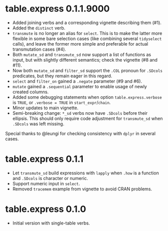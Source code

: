 # table.express 0.1.1.9000

- Added joining verbs and a corresponding vignette describing them (#1).
- Added the `distinct` verb.
- `transmute` is no longer an alias for `select`. This is to make the latter more flexible in some
  bare selection cases (like combining several `tidyselect` calls), and leave the former more simple
  and preferable for actual transmutation cases (#4).
- Both `mutate_sd` and `transmute_sd` now support a list of functions as input, but with slightly
  different semantics; check the vignette (#8 and #11).
- Now both `mutate_sd` and `filter_sd` support the `.COL` pronoun for `.SDcols` predicates, but they
  remain eager in this regard.
- `select` and `filter_on` gained a `.negate` parameter (#9 and #6).
- `mutate` gained a `.sequential` parameter to enable usage of newly created columns.
- Added some debugging statements when option `table.express.verbose` is `TRUE`, or
  `.verbose = TRUE` in `start_expr`/`chain`.
- Minor updates to main vignette.
- Semi-breaking change: `*_sd` verbs now have `.SDcols` before their ellipsis. This should only
  require code adjustment for `transmute_sd` when `.SDcols` was left missing.

Special thanks to @leungi for checking consistency with `dplyr` in several cases.

# table.express 0.1.1

- Let `transmute_sd` build expressions with `lapply` when `.how` is a function and `.SDcols` is
  character or numeric.
- Support numeric input in `select`.
- Removed `tracemem` example from vignette to avoid CRAN problems.

# table.express 0.1.0

- Initial version with single-table verbs.
